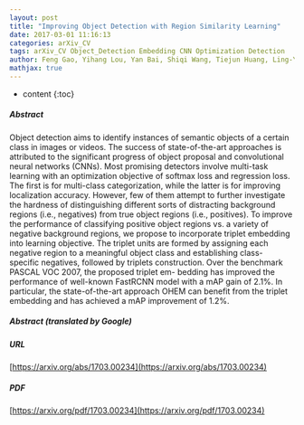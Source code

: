 ```yaml
---
layout: post
title: "Improving Object Detection with Region Similarity Learning"
date: 2017-03-01 11:16:13
categories: arXiv_CV
tags: arXiv_CV Object_Detection Embedding CNN Optimization Detection
author: Feng Gao, Yihang Lou, Yan Bai, Shiqi Wang, Tiejun Huang, Ling-Yu Duan
mathjax: true
---
```


* content
{:toc}

##### Abstract
Object detection aims to identify instances of semantic objects of a certain class in images or videos. The success of state-of-the-art approaches is attributed to the significant progress of object proposal and convolutional neural networks (CNNs). Most promising detectors involve multi-task learning with an optimization objective of softmax loss and regression loss. The first is for multi-class categorization, while the latter is for improving localization accuracy. However, few of them attempt to further investigate the hardness of distinguishing different sorts of distracting background regions (i.e., negatives) from true object regions (i.e., positives). To improve the performance of classifying positive object regions vs. a variety of negative background regions, we propose to incorporate triplet embedding into learning objective. The triplet units are formed by assigning each negative region to a meaningful object class and establishing class- specific negatives, followed by triplets construction. Over the benchmark PASCAL VOC 2007, the proposed triplet em- bedding has improved the performance of well-known FastRCNN model with a mAP gain of 2.1%. In particular, the state-of-the-art approach OHEM can benefit from the triplet embedding and has achieved a mAP improvement of 1.2%.

##### Abstract (translated by Google)


##### URL
[https://arxiv.org/abs/1703.00234](https://arxiv.org/abs/1703.00234)

##### PDF
[https://arxiv.org/pdf/1703.00234](https://arxiv.org/pdf/1703.00234)

